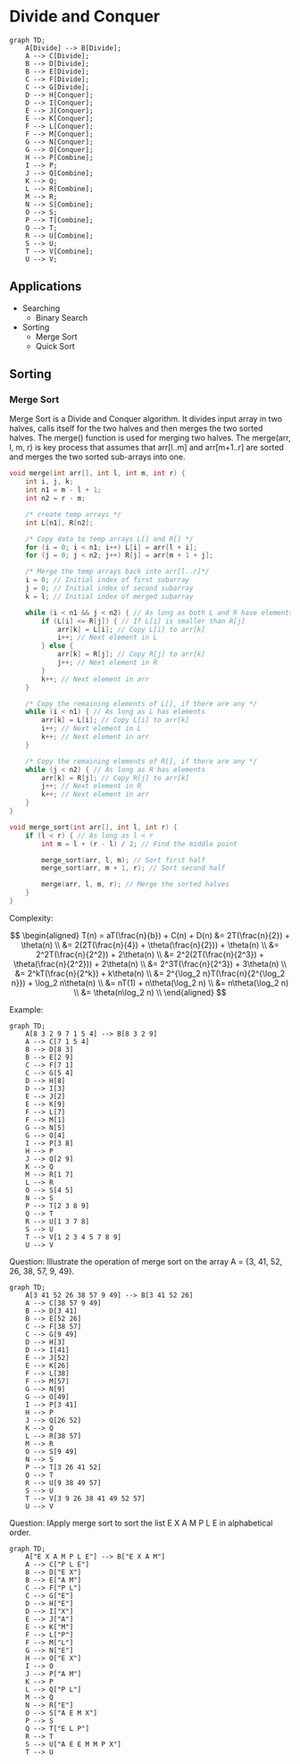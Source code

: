 # Divide and Conquer

```mermaid
graph TD;
    A[Divide] --> B[Divide];
    A --> C[Divide];
    B --> D[Divide];
    B --> E[Divide];
    C --> F[Divide];
    C --> G[Divide];
    D --> H[Conquer];
    D --> I[Conquer];
    E --> J[Conquer];
    E --> K[Conquer];
    F --> L[Conquer];
    F --> M[Conquer];
    G --> N[Conquer];
    G --> O[Conquer];
    H --> P[Combine];
    I --> P;
    J --> Q[Combine];
    K --> Q;
    L --> R[Combine];
    M --> R;
    N --> S[Combine];
    O --> S;
    P --> T[Combine];
    Q --> T;
    R --> U[Combine];
    S --> U;
    T --> V[Combine];
    U --> V;
```

## Applications

- Searching
  - Binary Search
- Sorting
  - Merge Sort
  - Quick Sort

## Sorting

### Merge Sort

Merge Sort is a Divide and Conquer algorithm. It divides input array in two halves, calls itself for the two halves and then merges the two sorted halves. The merge() function is used for merging two halves. The merge(arr, l, m, r) is key process that assumes that arr[l..m] and arr[m+1..r] are sorted and merges the two sorted sub-arrays into one.

```cpp
void merge(int arr[], int l, int m, int r) {
    int i, j, k;
    int n1 = m - l + 1;
    int n2 = r - m;

    /* create temp arrays */
    int L[n1], R[n2];

    /* Copy data to temp arrays L[] and R[] */
    for (i = 0; i < n1; i++) L[i] = arr[l + i];
    for (j = 0; j < n2; j++) R[j] = arr[m + 1 + j];

    /* Merge the temp arrays back into arr[l..r]*/
    i = 0; // Initial index of first subarray
    j = 0; // Initial index of second subarray
    k = l; // Initial index of merged subarray

    while (i < n1 && j < n2) { // As long as both L and R have elements
        if (L[i] <= R[j]) { // If L[i] is smaller than R[j]
            arr[k] = L[i]; // Copy L[i] to arr[k]
            i++; // Next element in L
        } else {
            arr[k] = R[j]; // Copy R[j] to arr[k]
            j++; // Next element in R
        }
        k++; // Next element in arr
    }

    /* Copy the remaining elements of L[], if there are any */
    while (i < n1) { // As long as L has elements
        arr[k] = L[i]; // Copy L[i] to arr[k]
        i++; // Next element in L
        k++; // Next element in arr
    }

    /* Copy the remaining elements of R[], if there are any */
    while (j < n2) { // As long as R has elements
        arr[k] = R[j]; // Copy R[j] to arr[k]
        j++; // Next element in R
        k++; // Next element in arr
    }
}

void merge_sort(int arr[], int l, int r) {
    if (l < r) { // As long as l < r
        int m = l + (r - l) / 2; // Find the middle point

        merge_sort(arr, l, m); // Sort first half
        merge_sort(arr, m + 1, r); // Sort second half

        merge(arr, l, m, r); // Merge the sorted halves
    }
}
```

Complexity:

$$
\begin{aligned}
T(n) = aT(\frac{n}{b}) + C(n) + D(n)
&= 2T(\frac{n}{2}) + \theta(n) \\
&= 2(2T(\frac{n}{4}) + \theta(\frac{n}{2})) + \theta(n) \\
&= 2^2T(\frac{n}{2^2}) + 2\theta(n) \\
&= 2^2(2T(\frac{n}{2^3}) + \theta(\frac{n}{2^2})) + 2\theta(n) \\
&= 2^3T(\frac{n}{2^3}) + 3\theta(n) \\
&= 2^kT(\frac{n}{2^k}) + k\theta(n) \\
&= 2^{\log_2 n}T(\frac{n}{2^{\log_2 n}}) + \log_2 n\theta(n) \\
&= nT(1) + n\theta(\log_2 n) \\
&= n\theta(\log_2 n) \\
&= \theta(n\log_2 n) \\
\end{aligned}
$$

Example:

```mermaid
graph TD;
    A[8 3 2 9 7 1 5 4] --> B[8 3 2 9]
    A --> C[7 1 5 4]
    B --> D[8 3]
    B --> E[2 9]
    C --> F[7 1]
    C --> G[5 4]
    D --> H[8]
    D --> I[3]
    E --> J[2]
    E --> K[9]
    F --> L[7]
    F --> M[1]
    G --> N[5]
    G --> O[4]
    I --> P[3 8]
    H --> P
    J --> Q[2 9]
    K --> Q
    M --> R[1 7]
    L --> R
    O --> S[4 5]
    N --> S
    P --> T[2 3 8 9]
    Q --> T
    R --> U[1 3 7 8]
    S --> U
    T --> V[1 2 3 4 5 7 8 9]
    U --> V
```

Question: Illustrate the operation of merge sort on the array A = {3, 41, 52, 26, 38, 57, 9, 49}.

```mermaid
graph TD;
    A[3 41 52 26 38 57 9 49] --> B[3 41 52 26]
    A --> C[38 57 9 49]
    B --> D[3 41]
    B --> E[52 26]
    C --> F[38 57]
    C --> G[9 49]
    D --> H[3]
    D --> I[41]
    E --> J[52]
    E --> K[26]
    F --> L[38]
    F --> M[57]
    G --> N[9]
    G --> O[49]
    I --> P[3 41]
    H --> P
    J --> Q[26 52]
    K --> Q
    L --> R[38 57]
    M --> R
    O --> S[9 49]
    N --> S
    P --> T[3 26 41 52]
    Q --> T
    R --> U[9 38 49 57]
    S --> U
    T --> V[3 9 26 38 41 49 52 57]
    U --> V
```

Question: IApply merge sort to sort the list E X A M P L E in alphabetical order.

```mermaid
graph TD;
    A["E X A M P L E"] --> B["E X A M"]
    A --> C["P L E"]
    B --> D["E X"]
    B --> E["A M"]
    C --> F["P L"]
    C --> G["E"]
    D --> H["E"]
    D --> I["X"]
    E --> J["A"]
    E --> K["M"]
    F --> L["P"]
    F --> M["L"]
    G --> N["E"]
    H --> O["E X"]
    I --> O
    J --> P["A M"]
    K --> P
    L --> Q["P L"]
    M --> Q
    N --> R["E"]
    O --> S["A E M X"]
    P --> S
    Q --> T["E L P"]
    R --> T
    S --> U["A E E M M P X"]
    T --> U
```
